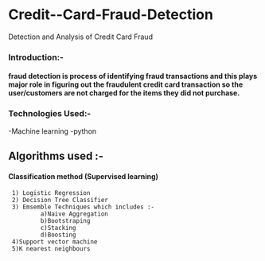 # Credit--Card-Fraud-Detection
Detection and Analysis of Credit Card Fraud
### Introduction:-
#### fraud detection is process of identifying fraud transactions and this plays major role in figuring out the fraudulent credit card transaction so the user/customers are not charged for the items they did not purchase.
### Technologies Used:-
-Machine learning
-python
## Algorithms used :-
  #### Classification method (Supervised learning)
     1) Logistic Regression
     2) Decision Tree Classifier
     3) Emsemble Techniques which includes :-
             a)Naive Aggregation
             b)Bootstraping
             c)Stacking
             d)Boosting
     4)Support vector machine
	 5)K nearest neighbours
	 
	 
